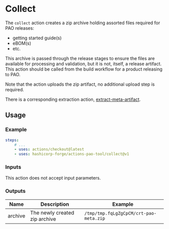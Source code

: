 # Collect

The `collect` action creates a zip archive holding assorted files required for PAO releases:
* getting started guide(s)
* eBOM(s)
* etc.

This archive is passed through the release stages to ensure the files are available for processing and validation,
but it is not, itself, a release artifact.
This action should be called from the build workflow
for a product releasing to PAO.

Note that the action uploads the zip artifact,
no additional upload step is required.

There is a corresponding extraction action, [extract-meta-artifact](../extract-meta-artifact).

## Usage

### Example

```yaml
steps:
    # ...
    - uses: actions/checkout@latest
    - uses: hashicorp-forge/actions-pao-tool/collect@v1
```

### Inputs

This action does not accept input parameters.

### Outputs

| Name | Description | Example |
| - | - | - |
| archive | The newly created zip archive | `/tmp/tmp.fqLgZgCpCM/crt-pao-meta.zip` |
